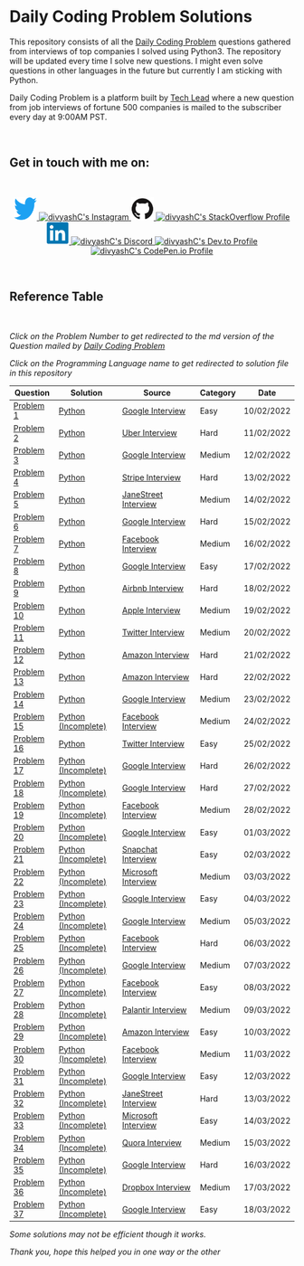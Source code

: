 # Daily Coding Problem Solutions

This repository consists of all the [Daily Coding Problem](https://www.dailycodingproblem.com/) questions gathered from interviews of top companies I solved using Python3. The repository will be updated every time I solve new questions. I might even solve questions in other languages in the future but currently I am sticking with Python.

Daily Coding Problem is a platform built by [Tech Lead](https://www.youtube.com/c/TechLead/) where a new question from job interviews of fortune 500 companies is mailed to the subscriber every day at 9:00AM PST.

<br/>

## Get in touch with me on:

<br/>

<p align="center">
 <a href="https://twitter.com/dork_v2" target="_blank">
  <img src="https://github.com/devicons/devicon/blob/master/icons/twitter/twitter-original.svg" alt="divyashC's Twitter" width="40" height="40"/>     
 </a>
 <a href="https://www.instagram.com/dork_v3.0/" target="_blank">
  <img src="https://raw.githubusercontent.com/rahuldkjain/github-profile-readme-generator/master/src/images/icons/Social/instagram.svg" alt="divyashC's Instagram" width="40" height="40" />    
 </a>
 <a href="https://github.com/divyashC/" target="_blank">
  <img src="https://github.com/devicons/devicon/blob/master/icons/github/github-original.svg" alt="divyashC's GitHub"  width="40" height="40"/>    
 </a>
 <a href="https://stackoverflow.com/users/15124365" target="_blank">
  <img src="https://raw.githubusercontent.com/rahuldkjain/github-profile-readme-generator/master/src/images/icons/Social/stack-overflow.svg" alt="divyashC's StackOverflow Profile"  width="40" height="40"/>    
 </a>
 <a href="https://www.linkedin.com/in/divyashc/" target="_blank">
  <img src="https://github.com/devicons/devicon/blob/master/icons/linkedin/linkedin-original.svg" alt="divyashC's LinkedIn"  width="40" height="40"/>    
 </a>
 <a href="https://discord.com/users/Dork#0448" target="_blank">
  <img src="https://raw.githubusercontent.com/rahuldkjain/github-profile-readme-generator/master/src/images/icons/Social/discord.svg" alt="divyashC's Discord"  width="40" height="40"/>
 </a>
 <a href="https://dev.to/divyashc" target="_blank">
  <img src="https://raw.githubusercontent.com/rahuldkjain/github-profile-readme-generator/master/src/images/icons/Social/devto.svg" alt="divyashC's Dev.to Profile"  width="40" height="40"/>    
 </a>
 <a href="https://codepen.io/divyashc" target="_blank">
  <img src="https://raw.githubusercontent.com/rahuldkjain/github-profile-readme-generator/master/src/images/icons/Social/codepen.svg" alt="divyashC's CodePen.io Profile"  width="40" height="40"/>    
 </a>
</p>

<br/>

## Reference Table

<br/>

_Click on the Problem Number to get redirected to the md version of the Question mailed by [Daily Coding Problem](https://www.dailycodingproblem.com/)_

_Click on the Programming Language name to get redirected to solution file in this repository_

| **Question**                                                                                    | **Solution**                                                                                             | **Source**                                        | **Category** | **Date**   |
| ----------------------------------------------------------------------------------------------- | -------------------------------------------------------------------------------------------------------- | ------------------------------------------------- | ------------ | ---------- |
| [Problem 1](https://github.com/divyashC/daily_coding_problem/blob/main/Problem_01/question.md)  | [Python](https://github.com/divyashC/daily_coding_problem/blob/main/Problem_01/solution.py)              | [Google Interview](https://www.google.com/)       | Easy         | 10/02/2022 |
| [Problem 2](https://github.com/divyashC/daily_coding_problem/blob/main/Problem_02/question.md)  | [Python](https://github.com/divyashC/daily_coding_problem/blob/main/Problem_02/solution.py)              | [Uber Interview](https://www.uber.com/in/en/)     | Hard         | 11/02/2022 |
| [Problem 3](https://github.com/divyashC/daily_coding_problem/blob/main/Problem_03/question.md)  | [Python](https://github.com/divyashC/daily_coding_problem/blob/main/Problem_03/solution.py)              | [Google Interview](https://www.google.com/)       | Medium       | 12/02/2022 |
| [Problem 4](https://github.com/divyashC/daily_coding_problem/blob/main/Problem_04/question.md)  | [Python](https://github.com/divyashC/daily_coding_problem/blob/main/Problem_04/solution.py)              | [Stripe Interview](https://www.stripe.com/)       | Hard         | 13/02/2022 |
| [Problem 5](https://github.com/divyashC/daily_coding_problem/blob/main/Problem_05/question.md)  | [Python](https://github.com/divyashC/daily_coding_problem/blob/main/Problem_05/solution.py)              | [JaneStreet Interview](https://janestreet.com/)   | Medium       | 14/02/2022 |
| [Problem 6](https://github.com/divyashC/daily_coding_problem/blob/main/Problem_06/question.md)  | [Python](https://github.com/divyashC/daily_coding_problem/blob/main/Problem_06/solution.py)              | [Google Interview](https://www.google.com/)       | Hard         | 15/02/2022 |
| [Problem 7](https://github.com/divyashC/daily_coding_problem/blob/main/Problem_07/question.md)  | [Python](https://github.com/divyashC/daily_coding_problem/blob/main/Problem_07/solution.py)              | [Facebook Interview](https://www.facebook.com/)   | Medium       | 16/02/2022 |
| [Problem 8](https://github.com/divyashC/daily_coding_problem/blob/main/Problem_08/question.md)  | [Python](https://github.com/divyashC/daily_coding_problem/blob/main/Problem_08/solution.py)              | [Google Interview](https://www.google.com/)       | Easy         | 17/02/2022 |
| [Problem 9](https://github.com/divyashC/daily_coding_problem/blob/main/Problem_09/question.md)  | [Python](https://github.com/divyashC/daily_coding_problem/blob/main/Problem_09/solution.py)              | [Airbnb Interview](https://www.airbnb.com/)       | Hard         | 18/02/2022 |
| [Problem 10](https://github.com/divyashC/daily_coding_problem/blob/main/Problem_10/question.md) | [Python](https://github.com/divyashC/daily_coding_problem/blob/main/Problem_10/solution.py)              | [Apple Interview](https://www.apple.com/)         | Medium       | 19/02/2022 |
| [Problem 11](https://github.com/divyashC/daily_coding_problem/blob/main/Problem_11/question.md) | [Python](https://github.com/divyashC/daily_coding_problem/blob/main/Problem_11/solution.py)              | [Twitter Interview](https://www.twitter.com/)     | Medium       | 20/02/2022 |
| [Problem 12](https://github.com/divyashC/daily_coding_problem/blob/main/Problem_12/question.md) | [Python](https://github.com/divyashC/daily_coding_problem/blob/main/Problem_12/solution.py)              | [Amazon Interview](https://www.amazon.com/)       | Hard         | 21/02/2022 |
| [Problem 13](https://github.com/divyashC/daily_coding_problem/blob/main/Problem_13/question.md) | [Python](https://github.com/divyashC/daily_coding_problem/blob/main/Problem_13/solution.py)              | [Amazon Interview](https://www.amazon.com/)       | Hard         | 22/02/2022 |
| [Problem 14](https://github.com/divyashC/daily_coding_problem/blob/main/Problem_14/question.md) | [Python](https://github.com/divyashC/daily_coding_problem/blob/main/Problem_14/solution.py)              | [Google Interview](https://www.google.com/)       | Medium       | 23/02/2022 |
| [Problem 15](https://github.com/divyashC/daily_coding_problem/blob/main/Problem_15/question.md) | [Python (Incomplete)](https://github.com/divyashC/daily_coding_problem/blob/main/Problem_15/solution.py) | [Facebook Interview](https://www.facebook.com/)   | Medium       | 24/02/2022 |
| [Problem 16](https://github.com/divyashC/daily_coding_problem/blob/main/Problem_16/question.md) | [Python](https://github.com/divyashC/daily_coding_problem/blob/main/Problem_16/solution.py)              | [Twitter Interview](https://www.twitter.com/)     | Easy         | 25/02/2022 |
| [Problem 17](https://github.com/divyashC/daily_coding_problem/blob/main/Problem_17/question.md) | [Python (Incomplete)](https://github.com/divyashC/daily_coding_problem/blob/main/Problem_17/solution.py) | [Google Interview](https://www.google.com/)       | Hard         | 26/02/2022 |
| [Problem 18](https://github.com/divyashC/daily_coding_problem/blob/main/Problem_18/question.md) | [Python (Incomplete)](https://github.com/divyashC/daily_coding_problem/blob/main/Problem_18/solution.py) | [Google Interview](https://www.google.com/)       | Hard         | 27/02/2022 |
| [Problem 19](https://github.com/divyashC/daily_coding_problem/blob/main/Problem_19/question.md) | [Python (Incomplete)](https://github.com/divyashC/daily_coding_problem/blob/main/Problem_19/solution.py) | [Facebook Interview](https://www.facebook.com/)   | Medium       | 28/02/2022 |
| [Problem 20](https://github.com/divyashC/daily_coding_problem/blob/main/Problem_20/question.md) | [Python (Incomplete)](https://github.com/divyashC/daily_coding_problem/blob/main/Problem_20/solution.py) | [Google Interview](https://www.google.com/)       | Easy         | 01/03/2022 |
| [Problem 21](https://github.com/divyashC/daily_coding_problem/blob/main/Problem_21/question.md) | [Python (Incomplete)](https://github.com/divyashC/daily_coding_problem/blob/main/Problem_21/solution.py) | [Snapchat Interview](https://www.snapchat.com/)   | Easy         | 02/03/2022 |
| [Problem 22](https://github.com/divyashC/daily_coding_problem/blob/main/Problem_22/question.md) | [Python (Incomplete)](https://github.com/divyashC/daily_coding_problem/blob/main/Problem_22/solution.py) | [Microsoft Interview](https://www.microsoft.com/) | Medium       | 03/03/2022 |
| [Problem 23](https://github.com/divyashC/daily_coding_problem/blob/main/Problem_23/question.md) | [Python (Incomplete)](https://github.com/divyashC/daily_coding_problem/blob/main/Problem_23/solution.py) | [Google Interview](https://www.google.com/)       | Easy         | 04/03/2022 |
| [Problem 24](https://github.com/divyashC/daily_coding_problem/blob/main/Problem_24/question.md) | [Python (Incomplete)](https://github.com/divyashC/daily_coding_problem/blob/main/Problem_24/solution.py) | [Google Interview](https://www.google.com/)       | Medium       | 05/03/2022 |
| [Problem 25](https://github.com/divyashC/daily_coding_problem/blob/main/Problem_25/question.md) | [Python (Incomplete)](https://github.com/divyashC/daily_coding_problem/blob/main/Problem_25/solution.py) | [Facebook Interview](https://www.facebook.com/)   | Hard         | 06/03/2022 |
| [Problem 26](https://github.com/divyashC/daily_coding_problem/blob/main/Problem_26/question.md) | [Python (Incomplete)](https://github.com/divyashC/daily_coding_problem/blob/main/Problem_26/solution.py) | [Google Interview](https://www.google.com/)       | Medium       | 07/03/2022 |
| [Problem 27](https://github.com/divyashC/daily_coding_problem/blob/main/Problem_27/question.md) | [Python (Incomplete)](https://github.com/divyashC/daily_coding_problem/blob/main/Problem_27/solution.py) | [Facebook Interview](https://www.facebook.com/)   | Easy         | 08/03/2022 |
| [Problem 28](https://github.com/divyashC/daily_coding_problem/blob/main/Problem_28/question.md) | [Python (Incomplete)](https://github.com/divyashC/daily_coding_problem/blob/main/Problem_28/solution.py) | [Palantir Interview](https://www.palantir.com/)   | Medium       | 09/03/2022 |
| [Problem 29](https://github.com/divyashC/daily_coding_problem/blob/main/Problem_29/question.md) | [Python (Incomplete)](https://github.com/divyashC/daily_coding_problem/blob/main/Problem_29/solution.py) | [Amazon Interview](https://www.amazon.com/)       | Easy         | 10/03/2022 |
| [Problem 30](https://github.com/divyashC/daily_coding_problem/blob/main/Problem_30/question.md) | [Python (Incomplete)](https://github.com/divyashC/daily_coding_problem/blob/main/Problem_30/solution.py) | [Facebook Interview](https://www.facebook.com/)   | Medium       | 11/03/2022 |
| [Problem 31](https://github.com/divyashC/daily_coding_problem/blob/main/Problem_31/question.md) | [Python (Incomplete)](https://github.com/divyashC/daily_coding_problem/blob/main/Problem_31/solution.py) | [Google Interview](https://www.google.com/)       | Easy         | 12/03/2022 |
| [Problem 32](https://github.com/divyashC/daily_coding_problem/blob/main/Problem_32/question.md) | [Python (Incomplete)](https://github.com/divyashC/daily_coding_problem/blob/main/Problem_32/solution.py) | [JaneStreet Interview](https://janestreet.com/)   | Hard         | 13/03/2022 |
| [Problem 33](https://github.com/divyashC/daily_coding_problem/blob/main/Problem_33/question.md) | [Python (Incomplete)](https://github.com/divyashC/daily_coding_problem/blob/main/Problem_33/solution.py) | [Microsoft Interview](https://www.microsoft.com/) | Easy         | 14/03/2022 |
| [Problem 34](https://github.com/divyashC/daily_coding_problem/blob/main/Problem_34/question.md) | [Python (Incomplete)](https://github.com/divyashC/daily_coding_problem/blob/main/Problem_34/solution.py) | [Quora Interview](https://www.quora.com/)         | Medium       | 15/03/2022 |
| [Problem 35](https://github.com/divyashC/daily_coding_problem/blob/main/Problem_35/question.md) | [Python (Incomplete)](https://github.com/divyashC/daily_coding_problem/blob/main/Problem_35/solution.py) | [Google Interview](https://www.google.com/)       | Hard         | 16/03/2022 |
| [Problem 36](https://github.com/divyashC/daily_coding_problem/blob/main/Problem_36/question.md) | [Python (Incomplete)](https://github.com/divyashC/daily_coding_problem/blob/main/Problem_36/solution.py) | [Dropbox Interview](https://www.dropbox.com/)     | Medium       | 17/03/2022 |
| [Problem 37](https://github.com/divyashC/daily_coding_problem/blob/main/Problem_37/question.md) | [Python (Incomplete)](https://github.com/divyashC/daily_coding_problem/blob/main/Problem_37/solution.py) | [Google Interview](https://www.google.com/)       | Easy         | 18/03/2022 |

_Some solutions may not be efficient though it works._

_Thank you, hope this helped you in one way or the other_
